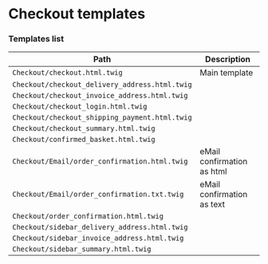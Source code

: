 # Checkout templates

### Templates list

| Path                                           | Description                             |
| ---------------------------------------------- | --------------------------------------- |
| `Checkout/checkout.html.twig`                    | Main template                           |
| `Checkout/checkout_delivery_address.html.twig` |                                         |
| `Checkout/checkout_invoice_address.html.twig`  |                                         |
| `Checkout/checkout_login.html.twig`             |                                         |
| `Checkout/checkout_shipping_payment.html.twig` |                                         |
| `Checkout/checkout_summary.html.twig`           |                                         |
| `Checkout/confirmed_basket.html.twig`           |                                         |
| `Checkout/Email/order_confirmation.html.twig`   | eMail confirmation as html              |
| `Checkout/Email/order_confirmation.txt.twig`    | eMail confirmation as text |
| `Checkout/order_confirmation.html.twig`         |                                         |
| `Checkout/sidebar_delivery_address.html.twig`  |                                         |
| `Checkout/sidebar_invoice_address.html.twig`   |                                         |
| `Checkout/sidebar_summary.html.twig`            |                                         |
